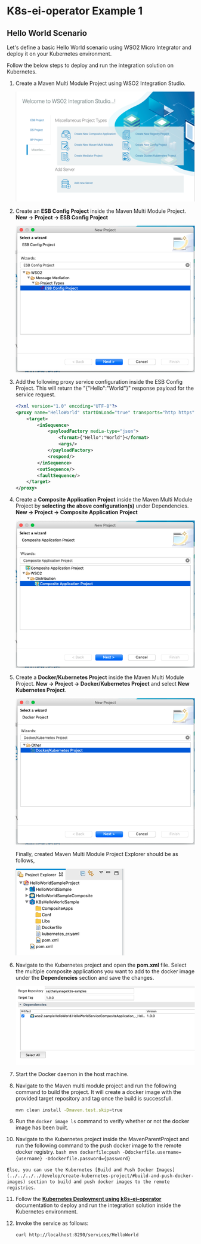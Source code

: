 # K8s-ei-operator Example 1

## Hello World Scenario

Let's define a basic Hello World scenario using WSO2 Micro Integrator and deploy it on your Kubernetes environment.

Follow the below steps to deploy and run the integration solution on Kubernetes.

1.  Create a Maven Multi Module Project using WSO2 Integration Studio.

    ![Create Maven Multi Module Project](../../../assets/img/create_project/docker_k8s_project/create-maven-project.png) 
    
2.  Create an **ESB Config Project** inside the Maven Multi Module Project.
    **New → Project → ESB Config Project**
    
    ![Create ESB Config Project](../../../assets/img/create_project/docker_k8s_project/esb-config.png) 
    
3.  Add the following proxy service configuration inside the ESB Config Project. This will return the "{"Hello":"World"}" response payload for the service request.
    ```xml
    <?xml version="1.0" encoding="UTF-8"?>
    <proxy name="HelloWorld" startOnLoad="true" transports="http https" xmlns="http://ws.apache.org/ns/synapse">
        <target>
            <inSequence>
                <payloadFactory media-type="json">
                    <format>{"Hello":"World"}</format>
                    <args/>
                </payloadFactory>
                <respond/>
            </inSequence>
            <outSequence/>
            <faultSequence/>
        </target>
    </proxy>
    ```
    
4.  Create a **Composite Application Project** inside the Maven Multi Module Project by **selecting the above configuration(s)** under Dependencies.
    **New → Project → Composite Application Project**
    
    ![Create Composite Application Project](../../../assets/img/create_project/docker_k8s_project/composite-proj.png)    

5.  Create a **Docker/Kubernetes Project** inside the Maven Multi Module Project.
    **New → Project → Docker/Kubernetes Project** and select **New Kubernetes Project**.
    
    ![Create Docker/Kubernetes Project](../../../assets/img/create_project/docker_k8s_project/k8s-proj.png) 
    
    Finally, created Maven Multi Module Project Explorer should be as follows,
    
    ![Hello World Project](../../../assets/img/create_project/docker_k8s_project/hello_world_project.png)
    
6.  Navigate to the Kubernetes project and open the **pom.xml** file. Select the multiple composite applications you want to add to the docker image under the **Dependencies** section and save the changes.

    ![Select composite projects](../../../assets/img/create_project/docker_k8s_project/select-dependency.png) 
    
7.  Start the Docker daemon in the host machine.

8.  Navigate to the Maven multi module project and run the following command to build the project. It will create a docker image with the provided target repository and tag once the build is successfull.
    ```bash
    mvn clean install -Dmaven.test.skip=true
    ```
9.  Run the `docker image ls` command to verify whether or not the docker image has been built. 

10.  Navigate to the Kubernetes project inside the MavenParentProject and run the following command to the push docker image to the remote docker registry.
    ```bash
    mvn dockerfile:push -Ddockerfile.username={username} -Ddockerfile.password={password}
    ``` 

    Else, you can use the Kubernetes [Build and Push Docker Images](../../../../develop/create-kubernetes-project/#build-and-push-docker-images) section to build and push docker images to the remote registries.
    
11. Follow the **[Kubernetes Deployment using k8s-ei-operator](../../../../setup/deployment/kubernetes_deployment)** documentation to deploy and run the integration solution inside the Kubernetes environment.

12. Invoke the service as follows:

    ```bash
    curl http://localhost:8290/services/HelloWorld
    ```  
    
